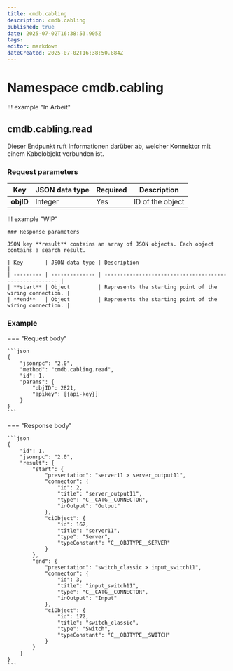 ```yaml
---
title: cmdb.cabling
description: cmdb.cabling
published: true
date: 2025-07-02T16:38:53.905Z
tags: 
editor: markdown
dateCreated: 2025-07-02T16:38:50.884Z
---
```


# Namespace cmdb.cabling

!!! example "In Arbeit"

## cmdb.cabling.read

Dieser Endpunkt ruft Informationen darüber ab, welcher Konnektor mit einem Kabelobjekt verbunden ist.

### Request parameters

| Key       | JSON data type | Required | Description      |
| --------- | -------------- | -------- | ---------------- |
| **objID** | Integer        | Yes      | ID of the object |

!!! example "WIP"

    ### Response parameters

    JSON key **result** contains an array of JSON objects. Each object contains a search result.

    | Key       | JSON data type | Description                                             |
    | --------- | -------------- | ------------------------------------------------------- |
    | **start** | Object         | Represents the starting point of the wiring connection. |
    | **end**   | Object         | Represents the starting point of the wiring connection. |

### Example

=== "Request body"

    ```json
    {
        "jsonrpc": "2.0",
        "method": "cmdb.cabling.read",
        "id": 1,
        "params": {
            "objID": 2821,
            "apikey": [{api-key}]
        }
    }
    ```

=== "Response body"

    ```json
    {
        "id": 1,
        "jsonrpc": "2.0",
        "result": {
            "start": {
                "presentation": "server11 > server_output11",
                "connector": {
                    "id": 2,
                    "title": "server_output11",
                    "type": "C__CATG__CONNECTOR",
                    "inOutput": "Output"
                },
                "ciObject": {
                    "id": 162,
                    "title": "server11",
                    "type": "Server",
                    "typeConstant": "C__OBJTYPE__SERVER"
                }
            },
            "end": {
                "presentation": "switch_classic > input_switch11",
                "connector": {
                    "id": 3,
                    "title": "input_switch11",
                    "type": "C__CATG__CONNECTOR",
                    "inOutput": "Input"
                },
                "ciObject": {
                    "id": 172,
                    "title": "switch_classic",
                    "type": "Switch",
                    "typeConstant": "C__OBJTYPE__SWITCH"
                }
            }
        }
    }
    ```
